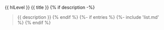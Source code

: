 {{ hlLevel }} {{ title }}
{% if description -%}
  > {{ description }}
{% endif %}
{%- if entries %}
    {%- include 'list.md' %}
{% endif %}